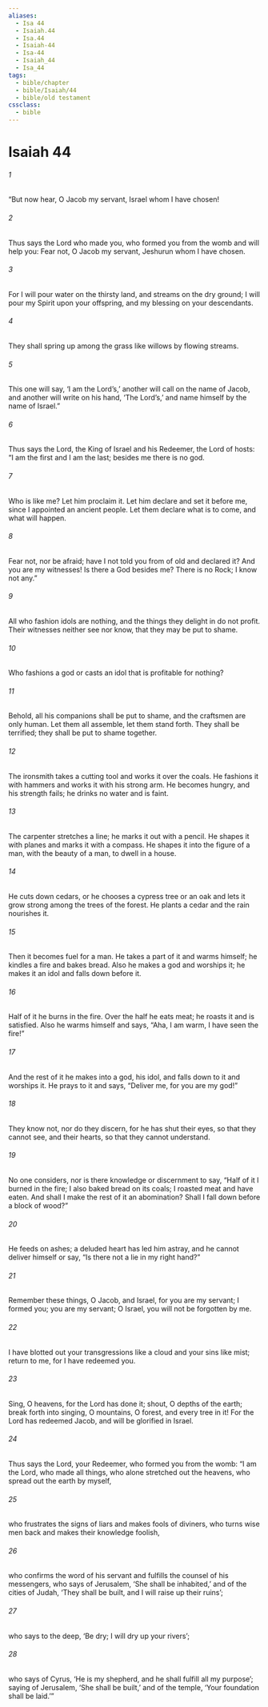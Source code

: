 ```yaml
---
aliases:
  - Isa 44
  - Isaiah.44
  - Isa.44
  - Isaiah-44
  - Isa-44
  - Isaiah_44
  - Isa_44
tags:
  - bible/chapter
  - bible/Isaiah/44
  - bible/old testament
cssclass:
  - bible
---
```


# Isaiah 44

###### 1
“But now hear, O Jacob my servant, Israel whom I have chosen!
###### 2
Thus says the Lord who made you, who formed you from the womb and will help you: Fear not, O Jacob my servant, Jeshurun whom I have chosen.
###### 3
For I will pour water on the thirsty land, and streams on the dry ground; I will pour my Spirit upon your offspring, and my blessing on your descendants.
###### 4
They shall spring up among the grass like willows by flowing streams.
###### 5
This one will say, ‘I am the Lord’s,’ another will call on the name of Jacob, and another will write on his hand, ‘The Lord’s,’ and name himself by the name of Israel.”
###### 6
Thus says the Lord, the King of Israel and his Redeemer, the Lord of hosts: “I am the first and I am the last; besides me there is no god.
###### 7
Who is like me? Let him proclaim it. Let him declare and set it before me, since I appointed an ancient people. Let them declare what is to come, and what will happen.
###### 8
Fear not, nor be afraid; have I not told you from of old and declared it? And you are my witnesses! Is there a God besides me? There is no Rock; I know not any.”
###### 9
All who fashion idols are nothing, and the things they delight in do not profit. Their witnesses neither see nor know, that they may be put to shame.
###### 10
Who fashions a god or casts an idol that is profitable for nothing?
###### 11
Behold, all his companions shall be put to shame, and the craftsmen are only human. Let them all assemble, let them stand forth. They shall be terrified; they shall be put to shame together.
###### 12
The ironsmith takes a cutting tool and works it over the coals. He fashions it with hammers and works it with his strong arm. He becomes hungry, and his strength fails; he drinks no water and is faint.
###### 13
The carpenter stretches a line; he marks it out with a pencil. He shapes it with planes and marks it with a compass. He shapes it into the figure of a man, with the beauty of a man, to dwell in a house.
###### 14
He cuts down cedars, or he chooses a cypress tree or an oak and lets it grow strong among the trees of the forest. He plants a cedar and the rain nourishes it.
###### 15
Then it becomes fuel for a man. He takes a part of it and warms himself; he kindles a fire and bakes bread. Also he makes a god and worships it; he makes it an idol and falls down before it.
###### 16
Half of it he burns in the fire. Over the half he eats meat; he roasts it and is satisfied. Also he warms himself and says, “Aha, I am warm, I have seen the fire!”
###### 17
And the rest of it he makes into a god, his idol, and falls down to it and worships it. He prays to it and says, “Deliver me, for you are my god!”
###### 18
They know not, nor do they discern, for he has shut their eyes, so that they cannot see, and their hearts, so that they cannot understand.
###### 19
No one considers, nor is there knowledge or discernment to say, “Half of it I burned in the fire; I also baked bread on its coals; I roasted meat and have eaten. And shall I make the rest of it an abomination? Shall I fall down before a block of wood?”
###### 20
He feeds on ashes; a deluded heart has led him astray, and he cannot deliver himself or say, “Is there not a lie in my right hand?”
###### 21
Remember these things, O Jacob, and Israel, for you are my servant; I formed you; you are my servant; O Israel, you will not be forgotten by me.
###### 22
I have blotted out your transgressions like a cloud and your sins like mist; return to me, for I have redeemed you.
###### 23
Sing, O heavens, for the Lord has done it; shout, O depths of the earth; break forth into singing, O mountains, O forest, and every tree in it! For the Lord has redeemed Jacob, and will be glorified in Israel.
###### 24
Thus says the Lord, your Redeemer, who formed you from the womb: “I am the Lord, who made all things, who alone stretched out the heavens, who spread out the earth by myself,
###### 25
who frustrates the signs of liars and makes fools of diviners, who turns wise men back and makes their knowledge foolish,
###### 26
who confirms the word of his servant and fulfills the counsel of his messengers, who says of Jerusalem, ‘She shall be inhabited,’ and of the cities of Judah, ‘They shall be built, and I will raise up their ruins’;
###### 27
who says to the deep, ‘Be dry; I will dry up your rivers’;
###### 28
who says of Cyrus, ‘He is my shepherd, and he shall fulfill all my purpose’; saying of Jerusalem, ‘She shall be built,’ and of the temple, ‘Your foundation shall be laid.’”


